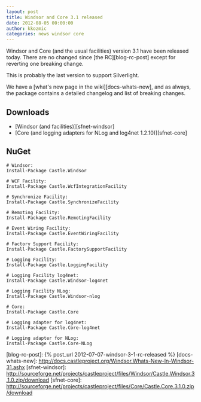 ```yaml
---
layout: post
title: Windsor and Core 3.1 released
date: 2012-08-05 00:00:00
author: kkozmic
categories: news windsor core
---
```

Windsor and Core (and the usual facilities) version 3.1 have been released today. There are no changed since [the RC][blog-rc-post] except for reverting one breaking change.

This is probably the last version to support Silverlight.

We have a [what's new page in the wiki][docs-whats-new], and as always, the package contains a detailed changelog and list of breaking changes.

## Downloads
* [Windsor (and facilities)][sfnet-windsor]
* [Core (and logging adapters for NLog and log4net 1.2.10)][sfnet-core]

## NuGet
    # Windsor:
    Install-Package Castle.Windsor
    
    # WCF Facility:
    Install-Package Castle.WcfIntegrationFacility
    
    # Synchronize Facility:
    Install-Package Castle.SynchronizeFacility
    
    # Remoting Facility:
    Install-Package Castle.RemotingFacility
    
    # Event Wiring Facility:
    Install-Package Castle.EventWiringFacility
    
    # Factory Support Facility:
    Install-Package Castle.FactorySupportFacility
    
    # Logging Facility:
    Install-Package Castle.LoggingFacility
    
    # Logging Facility log4net:
    Install-Package Castle.Windsor-log4net
    
    # Logging Facility NLog:
    Install-Package Castle.Windsor-nlog
    
    # Core:
    Install-Package Castle.Core
    
    # Logging adapter for log4net:
    Install-Package Castle.Core-log4net
    
    # Logging adapter for NLog:
    Install-Package Castle.Core-NLog

[blog-rc-post]: {% post_url 2012-07-07-windsor-3-1-rc-released %}
[docs-whats-new]: http://docs.castleproject.org/Windsor.Whats-New-In-Windsor-31.ashx
[sfnet-windsor]: http://sourceforge.net/projects/castleproject/files/Windsor/Castle.Windsor.3.1.0.zip/download
[sfnet-core]: http://sourceforge.net/projects/castleproject/files/Core/Castle.Core.3.1.0.zip/download